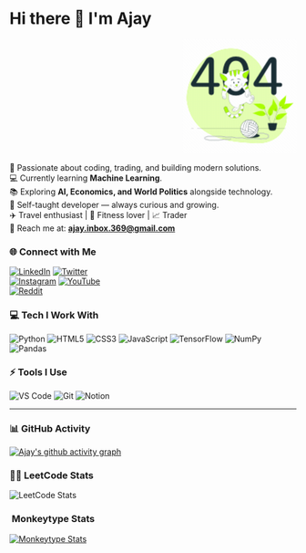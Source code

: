 # Hi there 👋 I'm Ajay  
<p align="right">
  <img src="https://raw.githubusercontent.com/shadowcrush369/shadowcrush369/main/assets/404-error.gif" width="200"/>
</p>


🚀 Passionate about coding, trading, and building modern solutions.             
💻 Currently learning **Machine Learning**.  
📚 Exploring **AI, Economics, and World Politics** alongside technology.  
🌱 Self-taught developer — always curious and growing.  
✈️ Travel enthusiast | 💪 Fitness lover | 📈 Trader                                                                                         
📧 Reach me at: **ajay.inbox.369@gmail.com**

### 🌐 Connect with Me  
[![LinkedIn](https://img.shields.io/badge/LinkedIn-0077B5?style=for-the-badge&logo=linkedin&logoColor=white)](https://www.linkedin.com/in/ajay-v-226768376?utm_source=share&utm_campaign=share_via&utm_content=profile&utm_medium=android_app)
[![Twitter](https://img.shields.io/badge/Twitter-1DA1F2?style=for-the-badge&logo=twitter&logoColor=white)](https://x.com/ShadowC54153?t=cj7aIGhQDbNcZGyw904l8g&s=09)   
[![Instagram](https://img.shields.io/badge/Instagram-E4405F?style=for-the-badge&logo=instagram&logoColor=white)](https://www.instagram.com/shadow_crush.369?igsh=MTNhaXlseHI0ZDZqdQ==)
[![YouTube](https://img.shields.io/badge/YouTube-FF0000?style=for-the-badge&logo=youtube&logoColor=white)](https://youtube.com/@shadow_crushyt?si=56B48OheeJno3Z66)  
[![Reddit](https://img.shields.io/badge/Reddit-FF4500?style=for-the-badge&logo=reddit&logoColor=white)](https://www.reddit.com/u/StrawHatDays/s/n0sAMerqcE)

### 💻 Tech I Work With  
<p>
  <img src="https://img.icons8.com/color/48/python--v1.png" alt="Python" width="40" height="40"/>
  <img src="https://img.icons8.com/color/48/html-5--v1.png" alt="HTML5" width="40" height="40"/>
  <img src="https://img.icons8.com/color/48/css3.png" alt="CSS3" width="40" height="40"/>
  <img src="https://img.icons8.com/color/48/javascript--v1.png" alt="JavaScript" width="40" height="40"/>
  <img src="https://img.icons8.com/color/48/tensorflow.png" alt="TensorFlow" width="40" height="40"/>
  <img src="https://img.icons8.com/color/48/numpy.png" alt="NumPy" width="40" height="40"/>
  <img src="https://img.icons8.com/color/48/pandas.png" alt="Pandas" width="40" height="40"/>
</p>

### ⚡ Tools I Use  
<p>
  <img src="https://img.icons8.com/color/48/visual-studio-code-2019.png" alt="VS Code" width="40" height="40"/>
  <img src="https://img.icons8.com/color/48/git.png" alt="Git" width="40" height="40"/>
  <img src="https://upload.wikimedia.org/wikipedia/commons/e/e9/Notion-logo.svg" alt="Notion" width="40" height="40"/>
</p>

---

### 📊 GitHub Activity
[![Ajay's github activity graph](https://github-readme-activity-graph.vercel.app/graph?username=shadowcrush369&bg_color=000000&color=ffffff&line=02ed49&point=eadcdc&area=true&hide_border=true)](https://github.com/ashutosh00710/github-readme-activity-graph)

### 🧑‍💻 LeetCode Stats  
![LeetCode Stats](https://leetcard.jacoblin.cool/L82ARuIETf?theme=dark&font=Marcellus&ext=contest)

### ​​ Monkeytype Stats
[![Monkeytype Stats](https://monkeytype-readme.com/generate-svg/Shadow_Crush/YOUR_THEME)](https://monkeytype.com/profile/Shadow_Crush)

